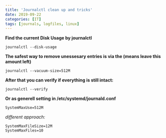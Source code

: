 ```yaml
---
title: 'Journalctl clean up and tricks'
date: 2019-09-22
categories: [IT]
tags: [journals, logfiles, linux]
---
```

**Find the current Disk Usage by journalctl**
```
journalctl --disk-usage
```

**The safest way to remove unessesary entries is via the (means leave this amount left)**
```
journalctl --vacuum-size=512M
```

**After that you can verify if everything is still intact:**
```
journalctl --verify
```

**Or as generell setting in /etc/systemd/journald.conf**
```
SystemMaxUse=512M
```

*different approach:*
```
SystemMaxFileSize=12M
SystemMaxFiles=10
```
